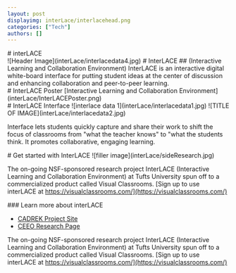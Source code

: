 ```yaml
---
layout: post
displayimg: interLace/interlacehead.png
categories: ["Tech"] 
authors: []
---
```

<!--SITE_TITLE creates a title for your webpage----------------->
<div class="site_title" markdown="1">
# interLACE
</div>

<!--IMAGE_TEXT_OVERLAY creates a image with a text box over it--------------------->
<div class="image_text_overlay" markdown="1">
![Header Image](interLace/interlacedata4.jpg)
# InterLACE
## (Interactive Learning and Collaboration Environment)
InterLACE is an interactive digital white-board interface for putting student ideas at the center of discussion and enhancing collaboration and peer-to-peer learning. 
</div>

<!--PDF creates a grid of pdfs--------------------->
<div class="pdf" markdown="1">
# InterLACE Poster
[Interactive Learning and Collaboration Environment](interLace/InterLACEPoster.png)
<!-- insert as many links here as you want to dynamically create a grid of pdfs-->
</div>


<!--FREE WRITE lets you write any markdown you want (include images, lists, titles, code,etc)
               If something doesn't look how you expect on the page, try adding a linebreak after it--------------------->
<div class="free_write" markdown="1">
# InterLACE Interface
![interlace data 1](interLace/interlacedata1.jpg)
![TITLE OF IMAGE](interLace/interlacedata2.jpg)

Interface lets students quickly capture and share their work to shift the focus of classrooms from "what the teacher knows"
to "what the students think. It promotes collaborative, engaging learning. 
</div>

<!--FREE WRITE lets you write any markdown you want (include images, lists, titles, code,etc)
               If something doesn't look how you expect on the page, try adding a linebreak after it--------------------->
<div class="free_write" markdown="1">
# Get started with InterLACE
![filler image](interLace/sideResearch.jpg)
  
The on-going NSF-sponsored research project InterLACE (Interactive Learning and Collaboration Environment) at Tufts University spun off to a commercialized product called Visual Classrooms. 
[Sign up to use interLACE at https://visualclassrooms.com/](https://visualclassrooms.com/)
</div>

<!--FREE WRITE lets you write any markdown you want (include images, lists, titles, code,etc)
               If something doesn't look how you expect on the page, try adding a linebreak after it--------------------->
<div class="free_write" markdown="1">
### Learn more about interLACE
  
- [CADREK Project Site](https://cadrek12.org/projects/interlace-interactive-learning-and-collaboration-environment)
- [CEEO Research Page](http://ceeo.tufts.edu/research/projectsinterlace.htm)
  
The on-going NSF-sponsored research project InterLACE (Interactive Learning and Collaboration Environment) at Tufts University spun off to a commercialized product called Visual Classrooms. 
[Sign up to use interLACE at https://visualclassrooms.com/](https://visualclassrooms.com/)
</div>

